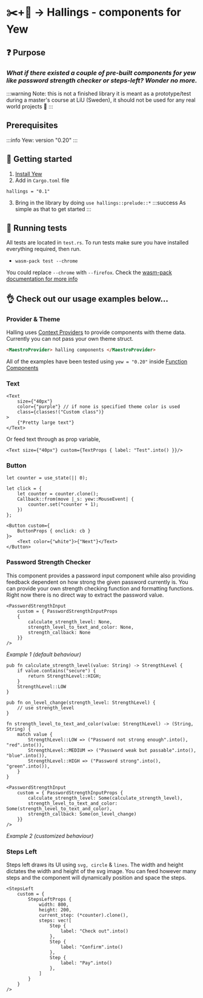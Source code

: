 # :scissors:+:crab: -> Hallings - components for Yew

## :question: Purpose

### <i>What if there existed a couple of pre-built components for yew like password strength checker or steps-left? Wonder no more.</i>

:::warning
Note: this is not a finished library it is meant as a prototype/test during a master's course at LiU (Sweden), it should not be used for any real world projects :slightly_smiling_face:
:::

## Prerequisites

:::info
Yew: version "0.20"
:::

## :checkered_flag: Getting started

1. [Install Yew](https://yew.rs/docs/getting-started/introduction)
2. Add in `Cargo.toml` file

```toml=
hallings = "0.1"
```

3. Bring in the library by doing <code>use hallings::prelude::\*</code>
   :::success
   As simple as that to get started
   :::

## :pencil: Running tests

All tests are located in <code>test.rs</code>.
To run tests make sure you have installed everything required, then run.

<ul>
    <li><code>wasm-pack test --chrome</code>   </li> 
</ul>

You could replace <code>--chrome</code> with <code>--firefox</code>. Check the [wasm-pack documentation for more info](https://rustwasm.github.io/wasm-pack/book/commands/test.html)

## :ok_hand: Check out our usage examples below...

### Provider & Theme

Halling uses [Context Providers](https://yew.rs/docs/concepts/contexts) to provide components with theme data. Currently you can not pass your own theme struct.

```html
<MaestroProvider> halling components </MaestroProvider>
```

All of the examples have been tested using <code>yew = "0.20"</code> inside [Function Components](https://yew.rs/docs/concepts/function-components)

### Text

```htmlmixed=
<Text
    size={"40px"}
    color={"purple"} // if none is specified theme color is used
    class={classes!("Custom class")}
>
    {"Pretty large text"}
</Text>
```

Or feed text through as prop variable,

```htmlmixed
<Text size={"40px"} custom={TextProps { label: "Test".into() }}/>
```

### Button

```rust=
let counter = use_state(|| 0);

let click = {
    let counter = counter.clone();
    Callback::from(move |_s: yew::MouseEvent| {
        counter.set(*counter + 1);
    })
};

<Button custom={
    ButtonProps { onclick: cb }
}>
    <Text color={"white"}>{"Next"}</Text>
</Button>
```

### Password Strength Checker

This component provides a password input component while also providing feedback dependent on how strong the given password currently is. You can provide your own strength checking function and formatting functions. Right now there is no direct way to extract the password value.

```rust=
<PasswordStrengthInput
	custom = { PasswordStrengthInputProps
	{
        calculate_strength_level: None,
        strength_level_to_text_and_color: None,
        strength_callback: None
	}}
/>
```

<i>Example 1 (default behaviour)</i>

```rust=
pub fn calculate_strength_level(value: String) -> StrengthLevel {
    if value.contains("secure") {
        return StrengthLevel::HIGH;
    }
    StrengthLevel::LOW
}

pub fn on_level_change(strength_level: StrengthLevel) {
    // use strength_level
}

fn strength_level_to_text_and_color(value: StrengthLevel) -> (String, String) {
    match value {
        StrengthLevel::LOW => ("Password not strong enough".into(), "red".into()),
        StrengthLevel::MEDIUM => ("Password weak but passable".into(), "blue".into()),
        StrengthLevel::HIGH => ("Password strong".into(), "green".into()),
    }
}

<PasswordStrengthInput
    custom = { PasswordStrengthInputProps {
        calculate_strength_level: Some(calculate_strength_level),
        strength_level_to_text_and_color: Some(strength_level_to_text_and_color),
        strength_callback: Some(on_level_change)
    }}
/>
```

<i>Example 2 (customized behaviour)</i>

### Steps Left

Steps left draws its UI using <code>svg, circle</code> & <code>lines</code>. The width and height dictates the width and height of the svg image. You can feed however many steps and the component will dynamically position and space the steps.

```rust=
<StepsLeft
    custom = {
        StepsLeftProps {
            width: 800,
            height: 200,
            current_step: (*counter).clone(),
            steps: vec![
                Step {
                    label: "Check out".into()
                },
                Step {
                    label: "Confirm".into()
                },
                Step {
                    label: "Pay".into()
                },
            ]
        }
    }
/>
```
